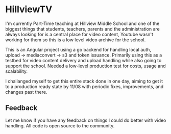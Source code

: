 # HillviewTV

I'm currently Part-Time teaching at Hillview Middle School and one of the biggest things that students, teachers, parents and the administration are always looking for is a central place for video content, Youtube wasn't working for them so this is a low level video archive for the school. 

This is an Angular project using a go backend for handling local auth, upload -> mediaconvert -> s3 and token issuance. Primarily using this as a testbed for video content delivery and upload handling while also going to support the school. Needed a low-level production test for costs, usage and scalability.

I challanged myself to get this entire stack done in one day, aiming to get it to a production ready state by 11/08 with periodic fixes, improvements, and changes past there. 

## Feedback

Let me know if you have any feedback on things I could do better with video handling. All code is open source to the community. 
